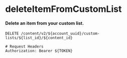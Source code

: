 deleteItemFromCustomList
===========

#### Delete an item from your custom list.

```http
DELETE /content/v2/${account_uuid}/custom-lists/${list_id}/${content_id}

# Request Headers
Authorization: Bearer ${TOKEN}
```